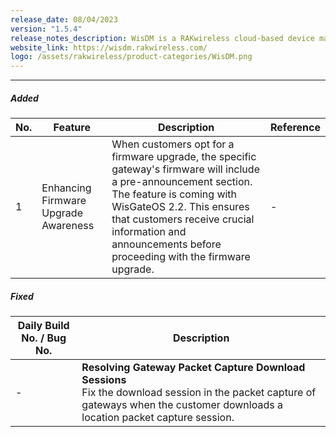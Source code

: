 ```yaml
---
release_date: 08/04/2023
version: "1.5.4"
release_notes_description: WisDM is a RAKwireless cloud-based device management platform designed to help you optimize the ways of controlling your gateways. The WisDM device management software supports IoT networks of any scale built around commercial-grade LoRaWAN Edge gateways from RAKwireless. Also, the WisDM platform offers you remote configuration, OTAA updates, and scalable management.
website_link: https://wisdm.rakwireless.com/
logo: /assets/rakwireless/product-categories/WisDM.png
---
```


<rk-release-notes/>

---



##### Added

| No. | Feature                              | Description                                                                                                                                                                                                                                                                          | Reference |
| --- | ------------------------------------ | ------------------------------------------------------------------------------------------------------------------------------------------------------------------------------------------------------------------------------------------------------------------------------------ | --------- |
| 1   | Enhancing Firmware Upgrade Awareness | When customers opt for a firmware upgrade, the specific gateway's firmware will include a pre-announcement section. The feature is coming with WisGateOS 2.2. This ensures that customers receive crucial information and announcements before proceeding with the firmware upgrade. | -         |

##### Fixed

| Daily Build No. / Bug No. | Description                                                                                                                                                                         |
| ------------------------- | ----------------------------------------------------------------------------------------------------------------------------------------------------------------------------------- |
| -                         | **Resolving Gateway Packet Capture Download Sessions**<br>Fix the download session in the packet capture of gateways when the customer downloads a location packet capture session. |

